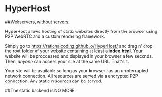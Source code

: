 # HyperHost
##Webservers, without servers.

HyperHost allows hosting of static websites directly from the browser using P2P WebRTC and a custom rendering framework.

Simply go to https://rationalcoding.github.io/HyperHost/ and drag n' drop the root folder of your website containing at least a **index.html**. Your website will be proccessed and displayed in your browser a few seconds. Then, *anyone* can access your site at the same URL. That's it.

Your site will be available so long as your browser has an uninterrupted network connection. All resources are served via a encrypted P2P connection. Any static resources can be served.

##The static backend is NO MORE.
